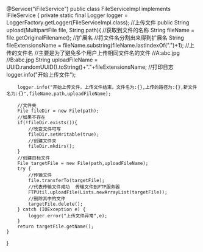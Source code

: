 @Service("iFileService")
public class FileServiceImpl implements IFileService {
    private static final Logger logger = LoggerFactory.getLogger(FileServiceImpl.class);
    //上传文件
    public String upload(MultipartFile file, String path){
        //获取到文件的名称
        String fileName = file.getOriginalFilename();
        //扩展名
        //将文件名分割出来得到扩展名
        String fileExtensionsName = fileName.substring(fileName.lastIndexOf(".")+1);
        //上传的文件名
        //主要是为了避免多个用户上传相同文件名的文件
        //A:abc.jpg
        //B:abc.jpg
        String uploadFileName = UUID.randomUUID().toString()+"."+fileExtensionsName;
        //打印日志
        logger.info("开始上传文件");

        logger.info("开始上传文件，上传文件结束，文件名为:{},上传的路径为:{},新文件名为:{}",fileName,path,uploadFileName);

        //文件夹
        File fileDir = new File(path);
        //如果不存在
        if(!fileDir.exists()){
            //改变文件可写
            fileDir.setWritable(true);
            //创建文件夹
            fileDir.mkdirs();
        }
        //创建目标文件
        File targetFile = new File(path,uploadFileName);
        try {
            //传输文件
            file.transferTo(targetFile);
            //代表传输文件成功  传输文件到FTP服务器
            FTPUtil.uploadFile(Lists.newArrayList(targetFile));
            //删除其中的文件
            targetFile.delete();
        } catch (IOException e) {
            logger.error("上传文件异常",e);
        }
        return targetFile.getName();
    }
}
